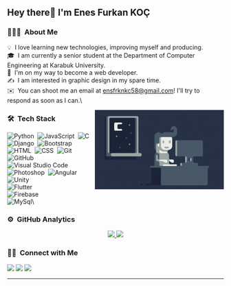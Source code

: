 <h2>Hey there👋 I'm Enes Furkan KOÇ</h2>

### 👨🏻‍💻 &nbsp;About Me

💡 &nbsp;I love learning new technologies, improving myself and producing.\
🎓 &nbsp;I am currently a senior student at the Department of Computer Engineering at Karabuk University.\
🌱 &nbsp;I'm on my way to become a web developer.\
✍️ &nbsp;I am interested in graphic design in my spare time.\
✉️ &nbsp;You can shoot me an email at ensfrknkc58@gmail.com! I'll try to respond as soon as I can.\

<img alt="Night Coding" src="https://raw.githubusercontent.com/AVS1508/AVS1508/master/assets/Night-Coding.gif" align="right"/>

### 🛠 &nbsp;Tech Stack

![Python](https://img.shields.io/badge/-Python-05122A?style=flat&logo=python)&nbsp;
![JavaScript](https://img.shields.io/badge/-JavaScript-05122A?style=flat&logo=javascript)&nbsp;
![C](https://img.shields.io/badge/-C-05122A?style=flat&logo=C&logoColor=A8B9CC)&nbsp;
![Django](https://img.shields.io/badge/-Django-05122A?style=flat&logo=django&logoColor=092E20)&nbsp;
![Bootstrap](https://img.shields.io/badge/-Bootstrap-05122A?style=flat&logo=bootstrap&logoColor=563D7C)\
![HTML](https://img.shields.io/badge/-HTML-05122A?style=flat&logo=HTML5)&nbsp;
![CSS](https://img.shields.io/badge/-CSS-05122A?style=flat&logo=CSS3&logoColor=1572B6)&nbsp;
![Git](https://img.shields.io/badge/-Git-05122A?style=flat&logo=git)&nbsp;
![GitHub](https://img.shields.io/badge/-GitHub-05122A?style=flat&logo=github)&nbsp;
![Visual Studio Code](https://img.shields.io/badge/-Visual%20Studio%20Code-05122A?style=flat&logo=visual-studio-code&logoColor=007ACC)&nbsp;
![Photoshop](https://img.shields.io/badge/-Photoshop-05122A?style=flat&logo=adobe-photoshop)&nbsp;
![Angular](https://img.shields.io/badge/angular-%23DD0031.svg?&style=flat&logo=angular&logoColor=white)\
![Unity](https://img.shields.io/badge/unity-%23000000.svg?&style=for-the-badge&logo=unity&logoColor=white)\
![Flutter](https://img.shields.io/badge/Flutter-%2302569B.svg?&style=for-the-badge&logo=Flutter&logoColor=white)\
![Firebase](https://img.shields.io/badge/firebase-%23039BE5.svg?&style=for-the-badge&logo=firebase)\
![MySql](https://img.shields.io/badge/mysql-%2300f.svg?&style=for-the-badge&logo=mysql&logoColor=white)\


### ⚙️ &nbsp;GitHub Analytics

<p align="center">
<a href="https://github.com/ensfrknkc">
  <img height="180em" src="https://github-readme-stats-eight-theta.vercel.app/api?username=ensfrknkc&show_icons=true&theme=algolia&include_all_commits=true&count_private=true"/>
  <img height="180em" src="https://github-readme-stats-eight-theta.vercel.app/api/top-langs/?username=ensfrknkc&layout=compact&langs_count=8&theme=algolia"/>
</a>
</p>

### 🤝🏻 &nbsp;Connect with Me

<p align="center">

<a href="https://www.linkedin.com/in/enes-furkan-koç-5bab56172/"><img src="https://img.shields.io/badge/-EnesFurkanKoç-0077B5?style=flat&logo=Linkedin&logoColor=white"/></a>
<a href="mailto:ensfrknkc58@gmail.com"><img src="https://img.shields.io/badge/-ensfrknkc58@gmail.com-D14836?style=flat&logo=Gmail&logoColor=white"/></a>
<a href="https://www.instagram.com/enesfurkankoc/"><img src="https://img.shields.io/badge/-@enesfurkankoc-E4405F?style=flat&logo=Instagram&logoColor=white"/></a>
</p>

-----
<!--
**ensfrknkc/ensfrknkc** is a ✨ _special_ ✨ repository because its `README.md` (this file) appears on your GitHub profile.

Here are some ideas to get you started:

- 🔭 I’m currently working on ...
- 🌱 I’m currently learning ...
- 👯 I’m looking to collaborate on ...
- 🤔 I’m looking for help with ...
- 💬 Ask me about ...
- 📫 How to reach me: ...
- 😄 Pronouns: ...
- ⚡ Fun fact: ...
-->
